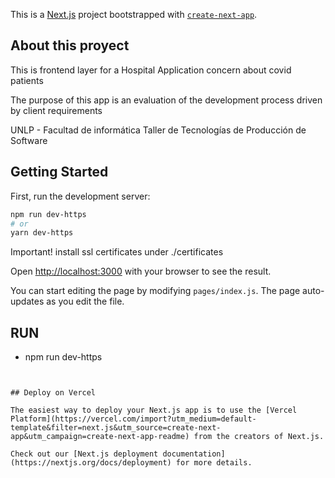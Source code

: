This is a [Next.js](https://nextjs.org/) project bootstrapped with [`create-next-app`](https://github.com/vercel/next.js/tree/canary/packages/create-next-app).

## About this proyect
This is frontend layer for a Hospital Application concern about covid patients 

The purpose of this app is an evaluation of the development process driven by client requirements

UNLP - Facultad de informática
Taller de Tecnologías de Producción de Software

## Getting Started

First, run the development server:

```bash
npm run dev-https
# or
yarn dev-https
```
Important!
install ssl certificates under ./certificates

Open [http://localhost:3000](http://localhost:3000) with your browser to see the result.

You can start editing the page by modifying `pages/index.js`. The page auto-updates as you edit the file.

## RUN
- npm run dev-https
```


## Deploy on Vercel

The easiest way to deploy your Next.js app is to use the [Vercel Platform](https://vercel.com/import?utm_medium=default-template&filter=next.js&utm_source=create-next-app&utm_campaign=create-next-app-readme) from the creators of Next.js.

Check out our [Next.js deployment documentation](https://nextjs.org/docs/deployment) for more details.
